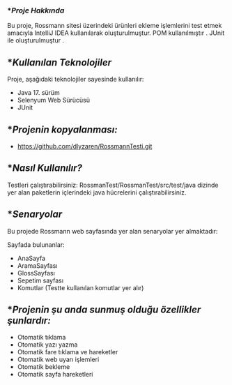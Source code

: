 ### **Proje Hakkında*
Bu proje, Rossmann sitesi üzerindeki ürünleri ekleme işlemlerini test etmek amacıyla IntelliJ IDEA kullanılarak oluşturulmuştur. POM kullanılmıştır . JUnit ile oluşturulmuştur .


## **Kullanılan Teknolojiler*

Proje, aşağıdaki teknolojiler sayesinde kullanılır:

- Java 17. sürüm
- Selenyum Web Sürücüsü
- JUnit

## **Projenin kopyalanması:*


- https://github.com/dlyzaren/RossmannTesti.git

## **Nasıl Kullanılır?*

Testleri çalıştırabilirsiniz: RossmanTest/RossmanTest/src/test/java dizinde yer alan paketlerin içlerindeki java hücrelerini çalıştırabilirsiniz.

## **Senaryolar*

Bu projede Rossmann web sayfasında yer alan senaryolar yer almaktadır:

 Sayfada bulunanlar:
	
 - AnaSayfa
 - AramaSayfası
 - GlossSayfası
 - Sepetim sayfası
 - Komutlar (Testte kullanılan komutlar yer alır)
   
## **Projenin şu anda sunmuş olduğu özellikler şunlardır:*


- Otomatik tıklama
- Otomatik yazı yazma
- Otomatik fare tıklama ve hareketler
- Otomatik web uyarı işlemleri
- Otomatik bekleme 
- Otomatik sayfa hareketleri



